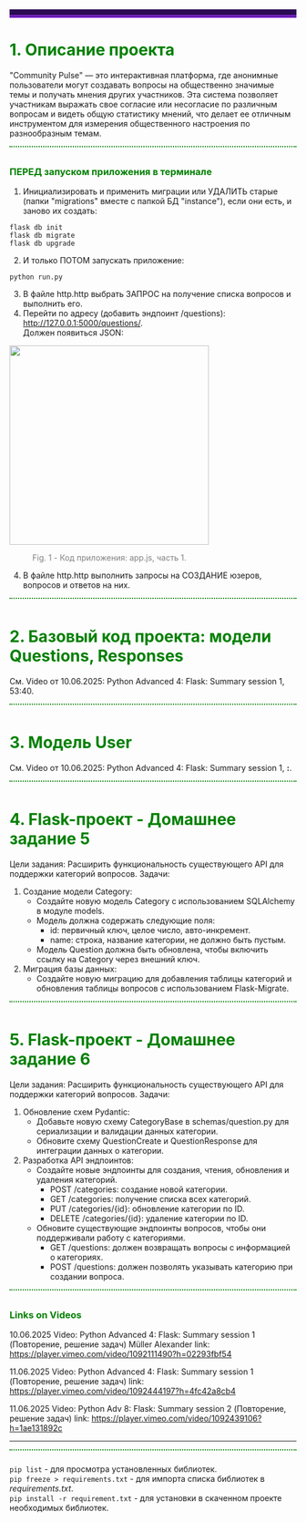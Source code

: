 <div style="font: bold normal 110% sans-serif; color: #8A2BE2; border-bottom: 5px double #8A2BE2; background-color:#2A0B52; padding: 5px;"></div>   

# <a id="s1"><font color="green">1. Описание проекта</font></a>  
"Community Pulse" — это интерактивная платформа, где анонимные пользователи могут создавать вопросы на 
общественно значимые темы и получать мнения других участников. Эта система позволяет участникам выражать 
свое согласие или несогласие по различным вопросам и видеть общую статистику мнений, что делает ее 
отличным инструментом для измерения общественного настроения по разнообразным темам.  
<div style="font: bold normal 110% sans-serif; color: #8A2BE2; white-space: pre; border-top: 2px dotted #008000; padding: 5px;"></div>  

### <a id="s6" style="color: #008000">ПЕРЕД запуском приложения в терминале</a>    

1. Инициализировать и применить миграции или УДАЛИТЬ старые (папки "migrations" 
вместе с папкой БД "instance"), если они есть, и заново их создать:
```
flask db init
flask db migrate
flask db upgrade
```
2. И только ПОТОМ запускать приложение:
```
python run.py
```
3. В файле <a>http.http</a> выбрать ЗАПРОС на получение списка вопросов и выполнить его.  
4. Перейти по адресу (добавить эндпоинт /questions):  http://127.0.0.1:5000/questions/.  
Должен появиться JSON:  

<img src="other/figs/img.png" width="350" alt=""/>

<a id="img1" style="margin: 40px; color:#808080;">Fig. 1 - Код приложения: app.js, часть 1.</a>

4. В файле <a>http.http</a> выполнить запросы на СОЗДАНИЕ юзеров, вопросов и ответов на них.  
<div style="font: bold normal 110% sans-serif; color: #8A2BE2; white-space: pre; border-top: 2px dotted #008000; padding: 5px;"></div>  



# <a id="s2"><font color="green">2. Базовый код проекта: модели Questions, Responses</font></a>  
См. Video от 10.06.2025: Python Advanced 4: Flask: Summary session 1, 53:40.
<div style="font: bold normal 110% sans-serif; color: #8A2BE2; white-space: pre; border-top: 2px dotted #008000; padding: 5px;"></div>  



# <a id="s3"><font color="green">3. Модель User</font></a>  
См. Video от 10.06.2025: Python Advanced 4: Flask: 
Summary session 1, __:__.
<div style="font: bold normal 110% sans-serif; color: #8A2BE2; white-space: pre; border-top: 2px dotted #008000; padding: 5px;"></div>  





# <a id="s4"><font color="green">4. Flask-проект - Домашнее задание 5</font></a>  
Цели задания: Расширить функциональность существующего API для поддержки категорий вопросов.
Задачи:
1. Создание модели Category:  
   - Создайте новую модель Category с использованием SQLAlchemy в модуле models.
   - Модель должна содержать следующие поля:
     - id: первичный ключ, целое число, авто-инкремент.
     - name: строка, название категории, не должно быть пустым.
   - Модель Question должна быть обновлена, чтобы включить ссылку на Category 
   через внешний ключ.
2. Миграция базы данных:
   - Создайте новую миграцию для добавления таблицы категорий и обновления таблицы вопросов 
   с использованием Flask-Migrate.
<div style="font: bold normal 110% sans-serif; color: #8A2BE2; white-space: pre; border-top: 2px dotted #008000; padding: 5px;"></div>  



# <a id="s5"><font color="green">5. Flask-проект - Домашнее задание 6</font></a>  
Цели задания: Расширить функциональность существующего API для поддержки категорий вопросов.
Задачи: 
1. Обновление схем Pydantic:  
   - Добавьте новую схему CategoryBase в schemas/question.py для сериализации и 
   валидации данных категории.
   - Обновите схему QuestionCreate и QuestionResponse для интеграции данных о категории.
2. Разработка API эндпоинтов:  
   - Создайте новые эндпоинты для создания, чтения, обновления и удаления категорий.
     - POST /categories: создание новой категории.
     - GET /categories: получение списка всех категорий.
     - PUT /categories/{id}: обновление категории по ID.
     - DELETE /categories/{id}: удаление категории по ID.
   - Обновите существующие эндпоинты вопросов, чтобы они поддерживали работу с категориями.
     - GET /questions: должен возвращать вопросы с информацией о категориях.
     - POST /questions: должен позволять указывать категорию при создании вопроса.
<div style="font: bold normal 110% sans-serif; color: #8A2BE2; white-space: pre; border-top: 2px dotted #008000; padding: 5px;"></div>



### <a id="v1"><font color="green">Links on Videos</font></a>  

10.06.2025
Video: Python Advanced 4: Flask: Summary session 1 (Повторение, решение задач)    Müller Alexander
link: https://player.vimeo.com/video/1092111490?h=02293fbf54

11.06.2025
Video: Python Advanced 4: Flask: Summary session 1 (Повторение, решение задач)
link: https://player.vimeo.com/video/1092444197?h=4fc42a8cb4

11.06.2025
Video: Python Adv 8: Flask: Summary session 2 (Повторение, решение задач)
link: https://player.vimeo.com/video/1092439106?h=1ae131892c




---
<div style="font: bold normal 110% sans-serif; color: #8A2BE2; white-space: pre; border-top: 2px dotted #008000; padding: 5px;"></div>  


`pip list` - для просмотра установленных библиотек.  
`pip freeze > requirements.txt` - для импорта списка библиотек в *requirements.txt*.  
`pip install -r requirement.txt` - для установки в скаченном проекте необходимых библиотек.  

